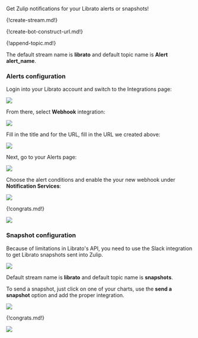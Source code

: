 Get Zulip notifications for your Librato alerts or snapshots!

{!create-stream.md!}

{!create-bot-construct-url.md!}

{!append-topic.md!}

The default stream name is **librato** and default topic name is
**Alert alert_name**.

### Alerts configuration

Login into your Librato account and switch to the Integrations
page:

![](/static/images/integrations/librato/001.png)

From there, select **Webhook** integration:

![](/static/images/integrations/librato/002.png)

Fill in the title and for the URL, fill in the URL we created
above:

![](/static/images/integrations/librato/003.png)

Next, go to your Alerts page:

![](/static/images/integrations/librato/004.png)

Choose the alert conditions and enable the your new webhook
under **Notification Services**:

![](/static/images/integrations/librato/005.png)

{!congrats.md!}

![](/static/images/integrations/librato/006.png)

### Snapshot configuration

Because of limitations in Librato's API, you need to use the
Slack integration to get Librato snapshots sent into Zulip.

![](/static/images/integrations/librato/007.png)

Default stream name is **librato** and default topic name is
**snapshots**.

To send a snapshot, just click on one of your charts, use
the **send a snapshot** option and add the proper integration.

![](/static/images/integrations/librato/008.png)

{!congrats.md!}

![](/static/images/integrations/librato/009.png)
